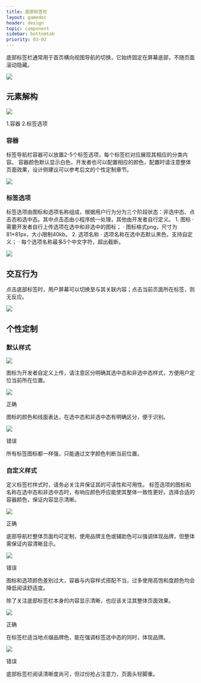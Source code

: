 ```yaml
---
title: 底部标签栏
layout: gamedoc
header: design
topic: component
sidebar: bottomtab
priority: 03-02
---
```

底部标签栏通常用于首页横向视图导航的切换，它始终固定在屏幕底部，不随页面滚动隐藏。
<div class="m-doc-custom-examples">
	<div class="m-doc-custom-examples-error ">
		<img src="/img/game/design/component/bottomtab/1.png">
	</div>
</div>

## 元素解构

<div class="m-doc-custom-examples">
	<div class="m-doc-custom-examples-error ">
		<img src="/img/game/design/component/bottomtab/2.png">
		<p class="m-doc-custom-examples-text">1.容器
	2.标签选项</p>
	</div>
</div>

### 容器
<div class="m-doc-custom-text-image">
 	<div>
 		<p>
 			标签导航栏容器可以放置2-5个标签选项，每个标签栏对应展现其相应的分类内容。
容器颜色默认显示白色，开发者也可以配置相应的颜色，配置时请注意整体页面效果，设计侧建议可以参考后文的个性定制章节。
		</p>
 	</div>
 		<div>
 			<img src="/img/game/design/component/bottomtab/3.png">
		</div>
	</div>
</div>

### 标签选项
<div class="m-doc-custom-text-image">
 	<div>
 		<p>标签选项由图标和选项名称组成，根据用户行为分为三个阶段状态：非选中态、点击态和选中态。其中点击态由小程序统一处理，其他由开发者自行定义。
1. 图标
    · 需要开发者自行上传选项在选中和非选中的图标；
    · 图标格式png，尺寸为81*81px，大小限制40kb。
2. 选项名称
    · 选项名称在选中态默认黑色，支持自定义；
    · 每个选项名称最多5个中文字符，超出截断。
		</p>
 	</div>
 	 	<div>
		<img src="/img/game/design/component/bottomtab/4.png">
		</div>
	</div>
</div>


## 交互行为
点击底部标签时，用户屏幕可以切换至与其关联内容；点击当前页面所在标签，则无反应。
<div class="m-doc-custom-examples">
	<div class="m-doc-custom-examples-error ">
		<img src="/img/game/design/component/bottomtab/5.png">
	</div>
</div>


## 个性定制

### 默认样式
<div class="m-doc-custom-examples">
	<div class="m-doc-custom-examples-error ">
		<img src="/img/game/design/component/bottomtab/6.png">
	</div>
</div>

图标为开发者自定义上传，请注意区分明确其选中态和非选中态样式，方便用户定位当前所在位置。
<div class="m-doc-custom-examples">
	<div class="m-doc-custom-examples-correct">
		<img src="/img/game/design/component/bottomtab/7-1.png">
		<p class="m-doc-custom-examples-title">正确</p><p class="m-doc-custom-examples-text">图标的颜色和线面表达，在选中态和非选中态有明确区分，便于识别。</p>
	</div>
	<div class="m-doc-custom-examples-error">
		<img src="/img/game/design/component/bottomtab/7-2.png">
		<p class="m-doc-custom-examples-title">错误</p><p class="m-doc-custom-examples-text">所有标签图标都一样强，只能通过文字颜色判断当前位置。</p>
	</div>
</div>

### 自定义样式
定义标签栏样式时，请务必关注并保证其的可读性和可用性。
标签选项的图标和名称在选中态和非选中态时，有响应颜色呼应能使其整体一致性更好。选择合适的容器颜色，保证内容显示清晰。
<div class="m-doc-custom-examples">
	<div class="m-doc-custom-examples-correct">
		<img src="/img/game/design/component/bottomtab/8-1.png">
		<p class="m-doc-custom-examples-title">正确</p><p class="m-doc-custom-examples-text">底部导航栏整体页面均可定制，使用品牌主色或辅助色可以强调体现品牌，但整体需保证内容清晰显示。</p>
	</div>
	<div class="m-doc-custom-examples-error ">
		<img src="/img/game/design/component/bottomtab/8-2.png">
		<p class="m-doc-custom-examples-title">错误</p><p class="m-doc-custom-examples-text">图标和选项颜色差别过大，容器与内容样式搭配不当，过多使用高饱和度颜色均会降低阅读舒适度。</p>
	</div>
</div>

除了关注底部标签栏本身的内容显示清晰，也应该关注其整体页面效果。
<div class="m-doc-custom-examples">
	<div class="m-doc-custom-examples-correct">
		<img src="/img/game/design/component/bottomtab/9-1.png">
		<p class="m-doc-custom-examples-title">正确</p><p class="m-doc-custom-examples-text">在标签栏适当地点缀品牌色，能在强调标签选中态的同时，体现品牌。</p>
	</div>
	<div class="m-doc-custom-examples-error ">
		<img src="/img/game/design/component/bottomtab/9-2.png">
		<p class="m-doc-custom-examples-title">错误</p><p class="m-doc-custom-examples-text">底部标签栏阅读清晰度尚可，但过份抢占注意力，页面头轻脚重。</p>
	</div>
</div>
